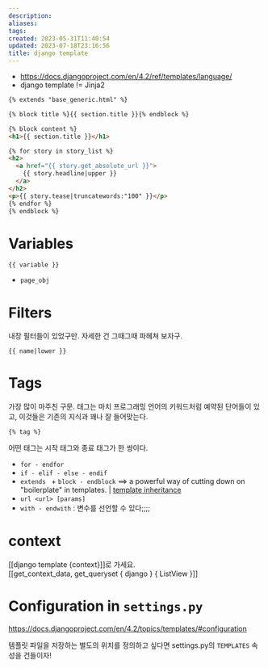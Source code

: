 ```yaml
---
description:
aliases: 
tags: 
created: 2023-05-31T11:40:54
updated: 2023-07-18T23:16:56
title: django template
---
```

- <https://docs.djangoproject.com/en/4.2/ref/templates/language/>
- django template != Jinja2

```html
{% extends "base_generic.html" %}

{% block title %}{{ section.title }}{% endblock %}

{% block content %}
<h1>{{ section.title }}</h1>

{% for story in story_list %}
<h2>
  <a href="{{ story.get_absolute_url }}">
    {{ story.headline|upper }}
  </a>
</h2>
<p>{{ story.tease|truncatewords:"100" }}</p>
{% endfor %}
{% endblock %}
```

# Variables

`{{ variable }}`

- `page_obj`

# Filters

내장 필터들이 있었구만. 자세한 건 그때그때 파헤쳐 보자구.

`{{ name|lower }}`

# Tags

가장 많이 마주친 구문. 태그는 마치 프로그래밍 언어의 키워드처럼 예약된 단어들이 있고, 이것들은 기존의 지식과 꽤나 잘 들어맞는다.

`{% tag %}`

어떤 태그는 시작 태그와 종료 태그가 한 쌍이다.

- `for - endfor` 
- `if - elif - else - endif`
- `extends ` + `block - endblock`  ==> a powerful way of cutting down on "boilerplate" in templates. | [template inheritance](https://docs.djangoproject.com/en/4.2/ref/templates/language/#template-inheritance)
- `url <url> [params]`
- `with - endwith` : 변수를 선언할 수 있다;;;;

# context

[[django template {context}]]로 가세요.  
[[get_context_data, get_queryset { django } { ListView }]]

# Configuration in `settings.py`

<https://docs.djangoproject.com/en/4.2/topics/templates/#configuration>

템플릿 파일을 저장하는 별도의 위치를 정의하고 싶다면 settings.py의 `TEMPLATES` 속성을 건들이자!
